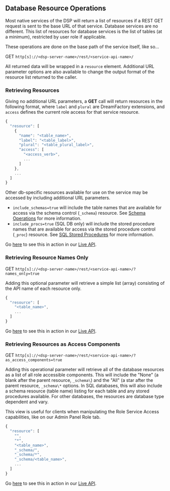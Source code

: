 ## Database Resource Operations

Most native services of the DSP will return a list of resources if a REST GET request is sent to the base URL of that service. Database services are no different. This list of resources for database services is the list of tables (at a minimum), restricted by user role if applicable.

These operations are done on the base path of the service itself, like so...

GET `http[s]://<dsp-server-name>/rest/<service-api-name>/`

All returned data will be wrapped in a `resource` element. Additional URL parameter options are also available to change the output format of the resource list returned to the caller.


### <a name="get-resources"></a>Retrieving Resources

Giving no additional URL parameters, a **GET** call will return resources in the following format, where `label` and `plural` are DreamFactory extensions, and `access` defines the current role access for that service resource.

```javascript
{
  "resource": [
    {
      "name": "<table_name>",
      "label": "<table_label>",
      "plural": "<table_plural_label>",
      "access": [
        "<access_verb>",
        ...
      ]
    },
    ...
  ]
}
```

Other db-specific resources available for use on the service may be accessed by including additional URL parameters.

* `include_schemas=true` will include the table names that are available for access via the schema control (`_schema`) resource. See [Schema Operations](Database-Schema) for more information.
* `include_procs=true` (SQL DB only) will include the stored procedure names that are available for access via the stored procedure control (`_proc`) resource. See [SQL Stored Procedures](SQL-Stored-Procedures) for more information.

Go [here](https://dsp-sandman1.cloud.dreamfactory.com/swagger/#!/db/getResources) to see this in action in our [Live API](Admin-Console-api-sdk).

### <a name="get-tables"></a>Retrieving Resource Names Only

GET `http[s]://<dsp-server-name>/rest/<service-api-name>/?names_only=true`

Adding this optional parameter will retrieve a simple list (array) consisting of the API name of each resource only.

```javascript
{
  "resource": [
    "<table_name>",
    ...
  ]
}
```

Go [here](https://dsp-sandman1.cloud.dreamfactory.com/swagger/#!/db/getTables) to see this in action in our [Live API](Admin-Console-api-sdk).

### <a name="get-access-components"></a>Retrieving Resources as Access Components

GET `http[s]://<dsp-server-name>/rest/<service-api-name>/?as_access_components=true`

Adding this operational parameter will retrieve all of the database resources as a list of all role accessible components. This will include the "None" (a blank after the parent resource, `_schema\`) and the "All" (a star after the parent resource, `_schema\*` options. In SQL databases, this will also include a schema resource (table name) listing for each table and any stored procedures available. For other databases, the resources are database type dependent and vary.

This view is useful for clients when manipulating the Role Service Access capabilities, like on our Admin Panel Role tab.

```javascript
{
  "resource": [
    "",
    "*",
    "<table_name>",
    "_schema/",
    "_schema/*",
    "_schema/<table_name>",
    ...
  ]
}
```

Go [here](https://dsp-sandman1.cloud.dreamfactory.com/swagger/#!/db/getAccessComponents) to see this in action in our [Live API](Admin-Console-api-sdk).

